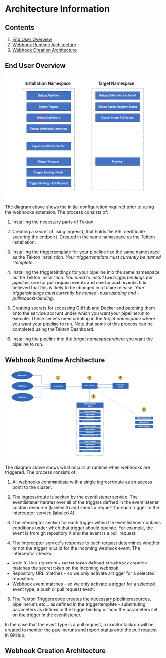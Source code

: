 # Architecture Information

## Contents

1. [End User Overview](#end-user-overview)
2. [Webhook Runtime Architecture](#webhook-runtime-architecture)
2. [Webhook Creation Architecture](#webhook-creation-architecture)

 
## End User Overview

![User Setup Diagram](./images/setup.png?raw=true "Diagram showing initial user setup")

The diagram above shows the initial configuration required prior to using the webhooks extension.  The process consists of:

1) Installing the necessary parts of Tekton

2) Creating a secret (if using ingress), that holds the SSL certificate securing the endpoint.  Created in the same namespace as the Tekton installation.

3) Installing the triggertemplate for your pipeline into the same namespace as the Tekton installation. *Your triggertemplate must currently be named <pipeline-name>-template*.

4) Installing the triggerbindings for your pipeline into the same namespace as the Tekton installation. *You need to install two triggerbindings per pipeline*, one for pull request events and one for push events.  It is believed that this is likely to be changed in a future release. *Your triggerbindings must currently be named <pipeline-name>-push-binding and <pipeline-name>-pullrequest-binding*.

5) Creating secrets for accessing GitHub and Docker and patching them onto the service account under which you want your pipelinerun to execute.  These secrets need creating in the *target namespace* where you want your pipeline to run.  Note that some of this process can be completed using the Tekton Dashboard.

6) Installing the pipeline into the *target namespace* where you want the pipeline to run.

 
## Webhook Runtime Architecture

![Architecture Diagram](./images/architecture.png?raw=true "Diagram showing overall runtime architecture of the webhooks extension")

The diagram above shows what occurs at runtime when webhooks are triggered.  The process consists of:

1) All webhooks communicate with a single ingress/route as an access point to the cluster.

2) The ingress/route is backed by the eventlistener service.  The eventlistener iterates over all of the triggers defined in the eventlistener custom resource (labeled 3) and sends a request for each trigger to the interceptor service (labeled 4).

3) The interceptor section for each trigger within the eventlistener contains conditions under which that trigger should operate.  For example, the event is from git repository X and the event is a pull_request.

4) The interceptor service's response to each request determines whether or not the trigger is valid for the incoming webhook event.  The interceptor checks:

 - Valid X-Hub signature - secret token defined at webhook creation matches the secret token on the incoming webhook.
 - Repository URL matches - so we only activate a trigger for a selected repository.
 - Webhook event matches - so we only activate a trigger for a selected event type, a push or pull request event.

5) The Tekton Triggers code creates the necessary pipelineresources, pipelineruns etc... as defined in the triggertemplate - substituting parameters as defined in the triggerbinding or from the parameters set on the trigger in the eventlistener.

In the case that the event type is a pull request, a monitor taskrun will be created to monitor the pipelineruns and report status onto the pull request in GitHub.

 
## Webhook Creation Architecture